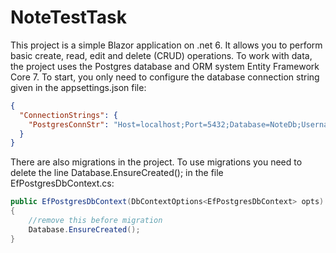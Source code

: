 # NoteTestTask
This project is a simple Blazor application on .net 6. It allows you to perform basic create, read, edit and delete (CRUD) operations.
To work with data, the project uses the Postgres database and ORM system Entity Framework Core 7.
To start, you only need to configure the database connection string given in the appsettings.json file:
```json
{
  "ConnectionStrings": {
    "PostgresConnStr": "Host=localhost;Port=5432;Database=NoteDb;Username=postgres;Password=1"
  }
}

```
There are also migrations in the project. To use migrations you need to delete the line Database.EnsureCreated(); in the file EfPostgresDbContext.cs:
```cs
public EfPostgresDbContext(DbContextOptions<EfPostgresDbContext> opts) : base(opts)
{
    //remove this before migration
    Database.EnsureCreated();
}
```
